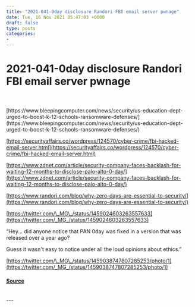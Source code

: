 ```yaml
---
title: "2021-041-0day disclosure Randori FBI email server pwnage"
date: Tue, 16 Nov 2021 05:47:03 +0000
draft: false
type: posts
categories: 
- 
---
```

# 2021-041-0day disclosure Randori FBI email server pwnage

<br/>

<br/>
[https://www.bleepingcomputer.com/news/security/us-education-dept-urged-to-boost-k-12-schools-ransomware-defenses/](https://www.bleepingcomputer.com/news/security/us-education-dept-urged-to-boost-k-12-schools-ransomware-defenses/)

  
  

[https://securityaffairs.co/wordpress/124570/cyber-crime/fbi-hacked-email-server.html](https://securityaffairs.co/wordpress/124570/cyber-crime/fbi-hacked-email-server.html)

  
  

[https://www.zdnet.com/article/security-company-faces-backlash-for-waiting-12-months-to-disclose-palo-alto-0-day/](https://www.zdnet.com/article/security-company-faces-backlash-for-waiting-12-months-to-disclose-palo-alto-0-day/)

[https://www.randori.com/blog/why-zero-days-are-essential-to-security/](https://www.randori.com/blog/why-zero-days-are-essential-to-security/)

  
  

[https://twitter.com/\_MG\_/status/1459024603263557633](https://twitter.com/_MG_/status/1459024603263557633)

“Hey... did anyone notice that PAN 0day was fixed in a version that was released over a year ago? 

Guess it wasn't easy to notice under all the loud opinions about ethics.”

[https://twitter.com/\_MG\_/status/1459038747807285253/photo/1](https://twitter.com/_MG_/status/1459038747807285253/photo/1)

#### [Source](http://brakeingsecurity.com/2021-041-0day-disclosure-randori-fbi-email-server-pwnage)

<br/>
---
